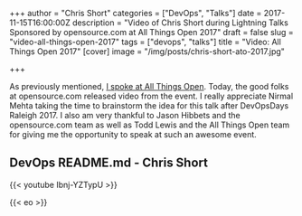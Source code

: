 +++
author = "Chris Short"
categories = ["DevOps", "Talks"]
date = 2017-11-15T16:00:00Z
description = "Video of Chris Short during Lightning Talks Sponsored by opensource.com at All Things Open 2017"
draft = false
slug = "video-all-things-open-2017"
tags = ["devops", "talks"]
title = "Video: All Things Open 2017"
[cover]
image = "/img/posts/chris-short-ato-2017.jpg"

+++

As previously mentioned, [I spoke at All Things Open](/all-things-open-2017-devops-readme.md/). Today, the good folks at opensource.com released video from the event. I really appreciate Nirmal Mehta taking the time to brainstorm the idea for this talk after DevOpsDays Raleigh 2017. I also am very thankful to Jason Hibbets and the opensource.com team as well as Todd Lewis and the All Things Open team for giving me the opportunity to speak at such an awesome event.

## DevOps README.md - Chris Short

{{< youtube Ibnj-YZTypU >}}

{{< eo >}}
